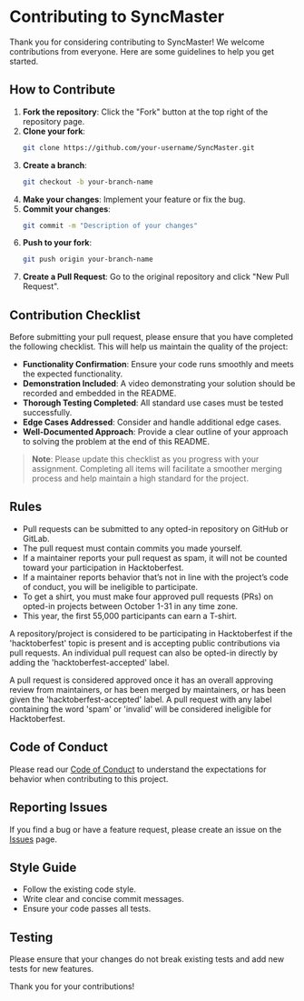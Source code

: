 # Contributing to SyncMaster

Thank you for considering contributing to SyncMaster! We welcome contributions from everyone. Here are some guidelines to help you get started.

## How to Contribute

1. **Fork the repository**: Click the "Fork" button at the top right of the repository page.
2. **Clone your fork**: 
    ```sh
    git clone https://github.com/your-username/SyncMaster.git
    ```
3. **Create a branch**: 
    ```sh
    git checkout -b your-branch-name
    ```
4. **Make your changes**: Implement your feature or fix the bug.
5. **Commit your changes**: 
    ```sh
    git commit -m "Description of your changes"
    ```
6. **Push to your fork**: 
    ```sh
    git push origin your-branch-name
    ```
7. **Create a Pull Request**: Go to the original repository and click "New Pull Request".

## Contribution Checklist

Before submitting your pull request, please ensure that you have completed the following checklist. This will help us maintain the quality of the project:

- **Functionality Confirmation**: Ensure your code runs smoothly and meets the expected functionality.
- **Demonstration Included**: A video demonstrating your solution should be recorded and embedded in the README.
- **Thorough Testing Completed**: All standard use cases must be tested successfully.
- **Edge Cases Addressed**: Consider and handle additional edge cases.
- **Well-Documented Approach**: Provide a clear outline of your approach to solving the problem at the end of this README.

> **Note**: Please update this checklist as you progress with your assignment. Completing all items will facilitate a smoother merging process and help maintain a high standard for the project.

## Rules

- Pull requests can be submitted to any opted-in repository on GitHub or GitLab.
- The pull request must contain commits you made yourself.
- If a maintainer reports your pull request as spam, it will not be counted toward your participation in Hacktoberfest.
- If a maintainer reports behavior that’s not in line with the project’s code of conduct, you will be ineligible to participate.
- To get a shirt, you must make four approved pull requests (PRs) on opted-in projects between October 1-31 in any time zone.
- This year, the first 55,000 participants can earn a T-shirt.

A repository/project is considered to be participating in Hacktoberfest if the 'hacktoberfest' topic is present and is accepting public contributions via pull requests. An individual pull request can also be opted-in directly by adding the 'hacktoberfest-accepted' label.

A pull request is considered approved once it has an overall approving review from maintainers, or has been merged by maintainers, or has been given the 'hacktoberfest-accepted' label. A pull request with any label containing the word 'spam' or 'invalid' will be considered ineligible for Hacktoberfest.

## Code of Conduct

Please read our [Code of Conduct](CODE_OF_CONDUCT.md) to understand the expectations for behavior when contributing to this project.

## Reporting Issues

If you find a bug or have a feature request, please create an issue on the [Issues](https://github.com/your-username/SyncMaster/issues) page.

## Style Guide

- Follow the existing code style.
- Write clear and concise commit messages.
- Ensure your code passes all tests.

## Testing

Please ensure that your changes do not break existing tests and add new tests for new features.

Thank you for your contributions!
